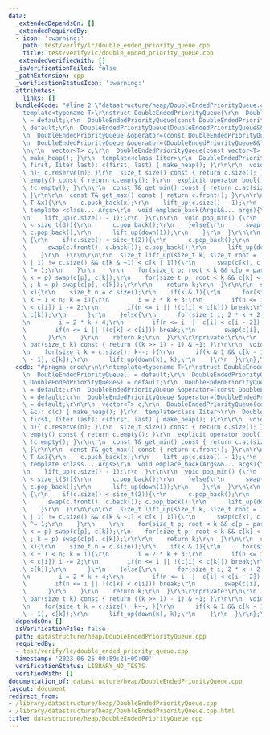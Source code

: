 ```yaml
---
data:
  _extendedDependsOn: []
  _extendedRequiredBy:
  - icon: ':warning:'
    path: test/verify/lc/double_ended_priority_queue.cpp
    title: test/verify/lc/double_ended_priority_queue.cpp
  _extendedVerifiedWith: []
  _isVerificationFailed: false
  _pathExtension: cpp
  _verificationStatusIcon: ':warning:'
  attributes:
    links: []
  bundledCode: "#line 2 \"datastructure/heap/DoubleEndedPriorityQueue.cpp\"\n\r\n\
    template<typename T>\r\nstruct DoubleEndedPriorityQueue{\r\n  DoubleEndedPriorityQueue()\
    \ = default;\r\n  DoubleEndedPriorityQueue(const DoubleEndedPriorityQueue&) =\
    \ default;\r\n  DoubleEndedPriorityQueue(DoubleEndedPriorityQueue&&) = default;\r\
    \n  DoubleEndedPriorityQueue &operator=(const DoubleEndedPriorityQueue&) = default;\r\
    \n  DoubleEndedPriorityQueue &operator=(DoubleEndedPriorityQueue&&) = default;\r\
    \n\r\n  vector<T> c;\r\n  DoubleEndedPriorityQueue(const vector<T> &c): c(c) {\
    \ make_heap(); }\r\n  template<class Iiter>\r\n  DoubleEndedPriorityQueue(Iiter\
    \ first, Iiter last): c(first, last) { make_heap(); }\r\n\r\n  void reserve(size_t\
    \ n){ c.reserve(n); }\r\n  size_t size() const { return c.size(); }\r\n  bool\
    \ empty() const { return c.empty(); }\r\n  explicit operator bool() const { return\
    \ !c.empty(); }\r\n\r\n  const T& get_min() const { return c.at(size() > size_t(1));\
    \ }\r\n\r\n  const T& get_max() const { return c.front(); }\r\n\r\n  void push(const\
    \ T &x){\r\n    c.push_back(x);\r\n    lift_up(c.size() - 1);\r\n  }\r\n\r\n \
    \ template <class... Args>\r\n  void emplace_back(Args&&... args){\r\n    c.emplace_back(args...);\r\
    \n    lift_up(c.size() - 1);\r\n  }\r\n\r\n  void pop_min() {\r\n    if(c.size()\
    \ < size_t(3)){\r\n      c.pop_back();\r\n    }else{\r\n      swap(c[1], c.back());\
    \ c.pop_back();\r\n      lift_up(down(1));\r\n    }\r\n  }\r\n\r\n  void pop_max()\
    \ {\r\n    if(c.size() < size_t(2)){\r\n      c.pop_back();\r\n    }else{\r\n\
    \      swap(c.front(), c.back()); c.pop_back();\r\n      lift_up(down(0));\r\n\
    \    }\r\n  }\r\n\r\n\r\n  size_t lift_up(size_t k, size_t root = 1){\r\n    if((k\
    \ | 1) != c.size() && c[k & ~1] < c[k | 1]){\r\n      swap(c[k], c[k ^ 1]); k\
    \ ^= 1;\r\n    }\r\n    \r\n    for(size_t p; root < k && c[p = par(k)] < c[k];\
    \ k = p) swap(c[p], c[k]);\r\n    for(size_t p; root < k && c[k] < c[p = (par(k)|1)]\
    \ ; k = p) swap(c[p], c[k]);\r\n\r\n    return k;\r\n  }\r\n\r\n  size_t down(size_t\
    \ k){\r\n    size_t n = c.size();\r\n    if(k & 1){\r\n      for(size_t i; 2 *\
    \ k + 1 < n; k = i){\r\n        i = 2 * k + 3;\r\n        if(n <= i || c[i - 2]\
    \ < c[i]) i -= 2;\r\n        if(n <= i || !(c[i] < c[k])) break;\r\n        swap(c[i],\
    \ c[k]);\r\n      }\r\n    }else{\r\n      for(size_t i; 2 * k + 2 < n; k = i){\r\
    \n        i = 2 * k + 4;\r\n        if(n <= i ||  c[i] < c[i - 2]) i -= 2;\r\n\
    \        if(n <= i || !(c[k] < c[i])) break;\r\n        swap(c[i], c[k]);\r\n\
    \      }\r\n    }\r\n    return k;\r\n  }\r\n\r\nprivate:\r\n\r\n  constexpr size_t\
    \ par(size_t k) const { return ((k >> 1) - 1) & ~1; }\r\n\r\n  void make_heap(){\r\
    \n    for(size_t k = c.size(); k--; ){\r\n      if(k & 1 && c[k - 1] < c[k]) swap(c[k\
    \ - 1], c[k]);\r\n      lift_up(down(k), k);\r\n    }\r\n  }\r\n};\r\n"
  code: "#pragma once\r\n\r\ntemplate<typename T>\r\nstruct DoubleEndedPriorityQueue{\r\
    \n  DoubleEndedPriorityQueue() = default;\r\n  DoubleEndedPriorityQueue(const\
    \ DoubleEndedPriorityQueue&) = default;\r\n  DoubleEndedPriorityQueue(DoubleEndedPriorityQueue&&)\
    \ = default;\r\n  DoubleEndedPriorityQueue &operator=(const DoubleEndedPriorityQueue&)\
    \ = default;\r\n  DoubleEndedPriorityQueue &operator=(DoubleEndedPriorityQueue&&)\
    \ = default;\r\n\r\n  vector<T> c;\r\n  DoubleEndedPriorityQueue(const vector<T>\
    \ &c): c(c) { make_heap(); }\r\n  template<class Iiter>\r\n  DoubleEndedPriorityQueue(Iiter\
    \ first, Iiter last): c(first, last) { make_heap(); }\r\n\r\n  void reserve(size_t\
    \ n){ c.reserve(n); }\r\n  size_t size() const { return c.size(); }\r\n  bool\
    \ empty() const { return c.empty(); }\r\n  explicit operator bool() const { return\
    \ !c.empty(); }\r\n\r\n  const T& get_min() const { return c.at(size() > size_t(1));\
    \ }\r\n\r\n  const T& get_max() const { return c.front(); }\r\n\r\n  void push(const\
    \ T &x){\r\n    c.push_back(x);\r\n    lift_up(c.size() - 1);\r\n  }\r\n\r\n \
    \ template <class... Args>\r\n  void emplace_back(Args&&... args){\r\n    c.emplace_back(args...);\r\
    \n    lift_up(c.size() - 1);\r\n  }\r\n\r\n  void pop_min() {\r\n    if(c.size()\
    \ < size_t(3)){\r\n      c.pop_back();\r\n    }else{\r\n      swap(c[1], c.back());\
    \ c.pop_back();\r\n      lift_up(down(1));\r\n    }\r\n  }\r\n\r\n  void pop_max()\
    \ {\r\n    if(c.size() < size_t(2)){\r\n      c.pop_back();\r\n    }else{\r\n\
    \      swap(c.front(), c.back()); c.pop_back();\r\n      lift_up(down(0));\r\n\
    \    }\r\n  }\r\n\r\n\r\n  size_t lift_up(size_t k, size_t root = 1){\r\n    if((k\
    \ | 1) != c.size() && c[k & ~1] < c[k | 1]){\r\n      swap(c[k], c[k ^ 1]); k\
    \ ^= 1;\r\n    }\r\n    \r\n    for(size_t p; root < k && c[p = par(k)] < c[k];\
    \ k = p) swap(c[p], c[k]);\r\n    for(size_t p; root < k && c[k] < c[p = (par(k)|1)]\
    \ ; k = p) swap(c[p], c[k]);\r\n\r\n    return k;\r\n  }\r\n\r\n  size_t down(size_t\
    \ k){\r\n    size_t n = c.size();\r\n    if(k & 1){\r\n      for(size_t i; 2 *\
    \ k + 1 < n; k = i){\r\n        i = 2 * k + 3;\r\n        if(n <= i || c[i - 2]\
    \ < c[i]) i -= 2;\r\n        if(n <= i || !(c[i] < c[k])) break;\r\n        swap(c[i],\
    \ c[k]);\r\n      }\r\n    }else{\r\n      for(size_t i; 2 * k + 2 < n; k = i){\r\
    \n        i = 2 * k + 4;\r\n        if(n <= i ||  c[i] < c[i - 2]) i -= 2;\r\n\
    \        if(n <= i || !(c[k] < c[i])) break;\r\n        swap(c[i], c[k]);\r\n\
    \      }\r\n    }\r\n    return k;\r\n  }\r\n\r\nprivate:\r\n\r\n  constexpr size_t\
    \ par(size_t k) const { return ((k >> 1) - 1) & ~1; }\r\n\r\n  void make_heap(){\r\
    \n    for(size_t k = c.size(); k--; ){\r\n      if(k & 1 && c[k - 1] < c[k]) swap(c[k\
    \ - 1], c[k]);\r\n      lift_up(down(k), k);\r\n    }\r\n  }\r\n};\r\n"
  dependsOn: []
  isVerificationFile: false
  path: datastructure/heap/DoubleEndedPriorityQueue.cpp
  requiredBy:
  - test/verify/lc/double_ended_priority_queue.cpp
  timestamp: '2023-06-25 00:59:21+09:00'
  verificationStatus: LIBRARY_NO_TESTS
  verifiedWith: []
documentation_of: datastructure/heap/DoubleEndedPriorityQueue.cpp
layout: document
redirect_from:
- /library/datastructure/heap/DoubleEndedPriorityQueue.cpp
- /library/datastructure/heap/DoubleEndedPriorityQueue.cpp.html
title: datastructure/heap/DoubleEndedPriorityQueue.cpp
---
```

